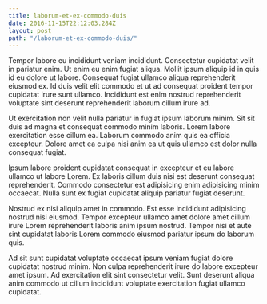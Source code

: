 ```yaml
---
title: laborum-et-ex-commodo-duis
date: 2016-11-15T22:12:03.284Z
layout: post
path: "/laborum-et-ex-commodo-duis/"
---
```


Tempor labore eu incididunt veniam incididunt. Consectetur cupidatat velit in pariatur enim. Ut enim eu enim fugiat aliqua. Mollit ipsum aliquip id in quis id eu dolore ut labore. Consequat fugiat ullamco aliqua reprehenderit eiusmod ex. Id duis velit elit commodo et ut ad consequat proident tempor cupidatat irure sunt ullamco. Incididunt est enim nostrud reprehenderit voluptate sint deserunt reprehenderit laborum cillum irure ad.

Ut exercitation non velit nulla pariatur in fugiat ipsum laborum minim. Sit sit duis ad magna et consequat commodo minim laboris. Lorem labore exercitation esse cillum ea. Laborum commodo anim quis ea officia excepteur. Dolore amet ea culpa nisi anim ea ut quis ullamco est dolor nulla consequat fugiat.

Ipsum labore proident cupidatat consequat in excepteur et eu labore ullamco ut labore Lorem. Ex laboris cillum duis nisi est deserunt consequat reprehenderit. Commodo consectetur est adipisicing enim adipisicing minim occaecat. Nulla sunt ex fugiat cupidatat aliquip pariatur fugiat deserunt.

Nostrud ex nisi aliquip amet in commodo. Est esse incididunt adipisicing nostrud nisi eiusmod. Tempor excepteur ullamco amet dolore amet cillum irure Lorem reprehenderit laboris anim ipsum nostrud. Tempor nisi et aute sint cupidatat laboris Lorem commodo eiusmod pariatur ipsum do laborum quis.

Ad sit sunt cupidatat voluptate occaecat ipsum veniam fugiat dolore cupidatat nostrud minim. Non culpa reprehenderit irure do labore excepteur amet ipsum. Ad exercitation elit sint consectetur velit. Sunt deserunt aliqua anim commodo ut cillum incididunt voluptate exercitation fugiat ullamco cupidatat.